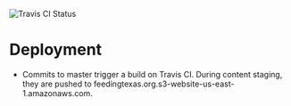 ![Travis CI Status](https://travis-ci.org/thinkshout/feeding-texas.svg)

# Deployment

* Commits to master trigger a build on Travis CI. During content staging, they are pushed to feedingtexas.org.s3-website-us-east-1.amazonaws.com.

